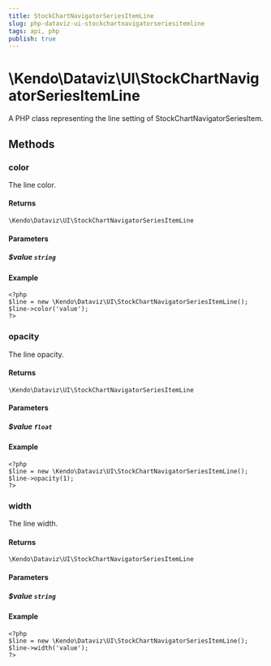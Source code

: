 ```yaml
---
title: StockChartNavigatorSeriesItemLine
slug: php-dataviz-ui-stockchartnavigatorseriesitemline
tags: api, php
publish: true
---
```


# \Kendo\Dataviz\UI\StockChartNavigatorSeriesItemLine

A PHP class representing the line setting of StockChartNavigatorSeriesItem.


## Methods

### color
The line color.

#### Returns
`\Kendo\Dataviz\UI\StockChartNavigatorSeriesItemLine`

#### Parameters

##### $value `string`



#### Example 
    <?php
    $line = new \Kendo\Dataviz\UI\StockChartNavigatorSeriesItemLine();
    $line->color('value');
    ?>

### opacity
The line opacity.

#### Returns
`\Kendo\Dataviz\UI\StockChartNavigatorSeriesItemLine`

#### Parameters

##### $value `float`



#### Example 
    <?php
    $line = new \Kendo\Dataviz\UI\StockChartNavigatorSeriesItemLine();
    $line->opacity(1);
    ?>

### width
The line width.

#### Returns
`\Kendo\Dataviz\UI\StockChartNavigatorSeriesItemLine`

#### Parameters

##### $value `string`



#### Example 
    <?php
    $line = new \Kendo\Dataviz\UI\StockChartNavigatorSeriesItemLine();
    $line->width('value');
    ?>

